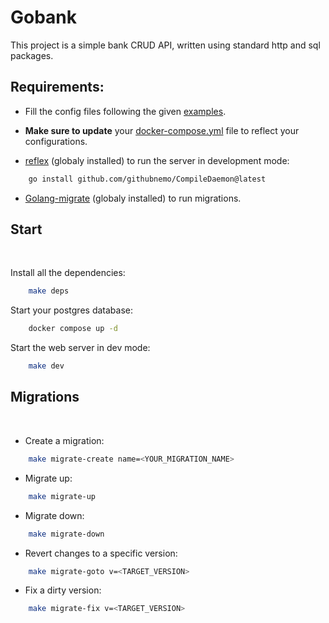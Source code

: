 # Gobank

This project is a simple bank CRUD API, written using standard http and sql packages.

## Requirements:

- Fill the config files following the given [examples](./config/config.development.example.json).

- **Make sure to update** your [docker-compose.yml](./docker-compose.yml) file to reflect your configurations.

- [reflex](https://github.com/cespare/reflex) (globaly installed) to run the server in development mode:

```bash
    go install github.com/githubnemo/CompileDaemon@latest
```

- [Golang-migrate](https://github.com/golang-migrate/migrate) (globaly installed) to run migrations.

## Start

<br>

Install all the dependencies:

```bash
    make deps
```

Start your postgres database:

```bash
    docker compose up -d
```

Start the web server in dev mode:

```bash
    make dev
```

## Migrations

<br>

- Create a migration:

```bash
    make migrate-create name=<YOUR_MIGRATION_NAME>
```

- Migrate up:

```bash
    make migrate-up
```

- Migrate down:

```bash
    make migrate-down
```

- Revert changes to a specific version:

```bash
    make migrate-goto v=<TARGET_VERSION>
```

- Fix a dirty version:

```bash
    make migrate-fix v=<TARGET_VERSION>
```
